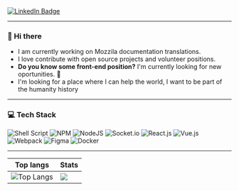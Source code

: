 <section>
  <a href="https://linkedin.com/in/luan-ap" target="_blank" rel="author">
    <img src="https://img.shields.io/badge/LinkedIn-grey?style=for-the-badge&logo=linkedin&logoColor=white" alt="LinkedIn Badge">
  </a>
</section>

---

### 🖖 Hi there
- I am currently working on Mozzila documentation translations.
- I love contribute with open source projects and volunteer positions.
- **Do you know some front-end position?** I'm currently looking for new oportunities. 👀
- I'm looking for a place where I can help the world, I want to be part of the humanity history

---

### 💻 Tech Stack
![Shell Script](https://img.shields.io/badge/shell_script-%23121011.svg?style=for-the-badge&logo=gnu-bash&logoColor=white)
![NPM](https://img.shields.io/badge/NPM-%23000000.svg?style=for-the-badge&logo=npm&logoColor=white)
![NodeJS](https://img.shields.io/badge/node.js-6DA55F?style=for-the-badge&logo=node.js&logoColor=white)
![Socket.io](https://img.shields.io/badge/Socket.io-black?style=for-the-badge&logo=socket.io&badgeColor=010101)
![React.js](https://img.shields.io/badge/react-%2320232a.svg?style=for-the-badge&logo=react&logoColor=%2361DAFB)
![Vue.js](https://img.shields.io/badge/vuejs-%2335495e.svg?style=for-the-badge&logo=vuedotjs&logoColor=%234FC08D)
![Webpack](https://img.shields.io/badge/webpack-%238DD6F9.svg?style=for-the-badge&logo=webpack&logoColor=black)
![Figma](https://img.shields.io/badge/figma-%23F24E1E.svg?style=for-the-badge&logo=figma&logoColor=white)
![Docker](https://img.shields.io/badge/docker-%230db7ed.svg?style=for-the-badge&logo=docker&logoColor=white)

---

| Top langs | Stats |
|---|---|
| ![Top Langs](https://github-readme-stats.vercel.app/api/top-langs/?username=luan0ap&langs_count=5&count_private=true&hide_border=true&theme=jolly&layout=compact) | ![](https://github-readme-stats.vercel.app/api?username=luan0ap&count_private=true&include_all_commits=true&show_icons=true&hide_border=true&layout=compact&theme=jolly) |
